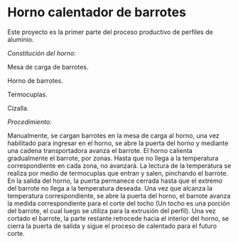 # Horno calentador de barrotes
Este proyecto es la primer parte del proceso productivo de perfiles de aluminio.

*Constitución del horno:*

Mesa de carga de barrotes.

Horno de barrotes.

Termocuplas.

Cizalla.

*Procedimiento:* 

Manualmente, se cargan barrotes en la mesa de carga al horno, una vez habilitado para ingresar en el horno, se abre la puerta del horno y mediante una cadena transportadora avanza el barrote.
El horno calienta gradualmente el barrote, por zonas. Hasta que no llega a la temperatura correspondiente en cada zona, no avanzará. La lectura de la temperatura se realiza por medio de termocuplas que entran y salen, pinchando el barrote. 
En la salida del horno, la puerta permanece cerrada hasta que el extremo del barrote no llega a la temperatura deseada. Una vez que alcanza la temperatura correspondiente, se abre la puerta del horno, el barrote avanza la medida correspondiente para el corte del tocho (Un tocho es una porción del barrote, el cual luego se utiliza para la extrusión del perfil). Una vez cortado el barrote, la parte restante retrocede hacia el interior del horno, se cierra la puerta de salida y sigue el proceso de calentado para el futuro corte.
